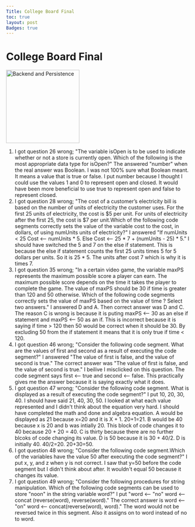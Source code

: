 ```yaml
---
Title: College Board Final
toc: true
layout: post
Badges: true
---
```


# College Board Final

<img src="https://jakewarren2414.github.io/FirstFastpages/images/FinalQuizResults.png" alt="Backend and Persistence" height="200">

1. I got question 26 wrong; "The variable isOpen is to be used to indicate whether or not a store is currently open. Which of the following is the most appropriate data type for isOpen?" The answered "number" when the real answer was Boolean. I was not 100% sure what Boolean meant. It means a value that is true or false. I put number because I thought I could use the values 1 and 0 to represent open and closed. It would have been more beneficial to use true to represent open and false to represent closed. 
2. I got question 28 wrong; "The cost of a customer’s electricity bill is based on the number of units of electricity the customer uses. For the first 25 units of electricity, the cost is $5 per unit. For units of electricity after the first 25, the cost is $7 per unit.Which of the following code segments correctly sets the value of the variable cost to the cost, in dollars, of using numUnits units of electricity?" I answered "If numUnits < 25 Cost <-- numUnits * 5. Else Cost <-- 25 * 7 + (numUnits - 25) * 5." I should have switched the 5 and 7 on the else if statement. This is because the else if statement counts the first 25 units times 5 for 5 dollars per units. So it is 25 * 5. The units after cost 7 which is why it is times 7. 
3. I got question 35 wrong; "In a certain video game, the variable maxPS represents the maximum possible score a player can earn. The maximum possible score depends on the time it takes the player to complete the game. The value of maxPS should be 30 if time is greater than 120 and 50 otherwise. Which of the following code segments correctly sets the value of maxPS based on the value of time ? Select two answers." I answered D and A. Then correct answer was D and C. The reason C is wrong is because it is puting maxPS <-- 30 as an else if statement and maxPS <-- 50 as an if. This is incorrect because it is saying if time > 120 then 50 would be correct when it should be 30. By excluding 50 from the if statement it means that it is only true if time < 120. 
4. I got question 46 wrong; "Consider the following code segment. What are the values of first and second as a result of executing the code segment?" I answered "The value of first is false, and the value of second is true." The correct answer was "The value of first is false, and the value of second is true." I beilive I misclicked on this question. The code segment says first <-- true and second <-- false. This practically gives me the answer because it is saying exactly what it does.
5. I got question 47 wrong; "Consider the following code segment. What is displayed as a result of executing the code segment?" I put 10, 20, 30, 40. I should have said 21, 40, 30, 50. I looked at what each value represented and I didn't think about the equation very hard. I should have completed the math and done and algebra equation. A would be displayed as 21 because x=20 and it is X + 1. 20+1=21. B would be 40 because x is 20 and b was intially 20. This block of code changes it to 40 because 20 + 20 = 40. C is thirty because there are no further blcoks of code changing its value. D is 50 because it is 30 + 40/2. D is initially 40. 40/2=20. 20+30=50. 
6. I got question 48 wrong; "Consider the following code segment.Which of the variables have the value 50 after executing the code segment?" I put x, y, and z when y is not correct. I saw that y=50 before the code segment but I didn't think about after. It wouldn't equal 50 because it changes its value. 
7. I got question 49 wrong; "Consider the following procedures for string manipulation. Which of the following code segments can be used to store "noon" in the string variable word?" I put "word <-- "no" word <-- concat (reverse(word), reverse(word)." The correct answer is word <-- "on" word <-- concat(reverse(word), word)." The word would not be reversed twice in this segment. Also it assigns on to word instead of no to word. 